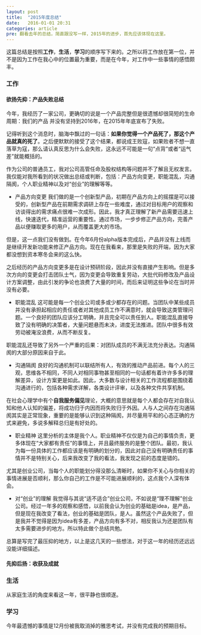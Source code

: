 ```yaml
---
layout: post
title:  "2015年度总结"
date:   2016-01-01 20:31
categories: article
pre: 翻看去年的总结，简直跟没写一样，2015年的进步，首先应该体现在这里。
---
```


这篇总结是按照**工作**，**生活**，**学习**的顺序写下来的。之所以将工作放在第一位，并不是因为工作在我心中的位置最为重要，而是在今年，对工作中一些事情的感悟颇丰。

### 工作

#### 欲扬先抑：产品失败总结

今年，我经历了一家公司，更确切的说是一个产品完整但是很遗憾却很简短的生命周期：我们的产品 并没有坚持到2016年，在2015年年底宣布了失败。

记得听到这个消息时，脑海中飘过的一句话：**如果你觉得一个产品死了，那这个产品就真的死了**。之后便默默的接受了这个结果，都说成王败寇，如果败者不想一直落草为寇，那么请认真反思为什么会失败，这永远不可能是一句“点背”或者“运气差”就能概括的。

作为公司的普通员工，我对公司高管任命及股权结构等问题并不了解且无权发言。我仅能对我所看到的状况做出总结或判断，包括：产品方向变更，职能混乱，沟通隔阂，个人职业精神以及对“创业”的理解等等。

- 产品方向变更
我们做的是一个创新型产品，初期在产品方向上的摇摆是可以接受的，创新型产品在前期需求调研上存在一些难度，通过对目标用户的观察和访谈得出的需求痛点很难一次成形。因此，我才真正理解了新产品需要迅速上线，快速迭代，精准运营的重要性。通过市场，一步步修正产品方向，完善产品以便赚取更多的用户，从而覆盖更大的市场。

但是，这一点我们没有做到。在今年6月份alpha版本完成后，产品并没有上线而是继续开发新功能来修正产品方向。现在在我看来，那里是失败的开端，因为大家都没想到资本寒冬会来的这么快。

之后经历的产品方向变更多是在设计预研阶段，因此并没有直接产生影响。但是多次方向的变更会打击团队士气，因为变更会导致重复劳动，大批代码修改及产品设计方案调整，由此引发的争论也浪费了大量的时间，而后来证明这些争论在当时并没有必要。

- 职能混乱
这可能是每一个创业公司或多或少都存在的问题。当团队中某些成员并没有承担起相应的责任或者对其他成员工作不满意时，就会导致这类管理问题。一个良好的团队应该分工明确，并且完全可以责任到人。职能混乱直接导致了没有明确的决策者，大量问题悬而未决，进度无法推进。团队中很多有效劳动被淹没浪费，从而不断反复。

职能混乱还导致了另外一个严重的后果：对团队成员的不满无法充分表达。沟通隔阂的大部分原因来自于此。

- 沟通隔阂
良好的沟通机制可以联结所有人，有效的推动产品前进。每个人的三观，思维各不相同，不同人对相同事物甚至相同的一句话都有着许许多多的理解差异，设计方案更是如此。因此，大多数与设计相关的工作流程都是围绕着沟通进行的，包括各种需求详解，各类设计评审，以及各种文件共享机制。

在社会心理学中有个**自我服务偏见**理论，大概的意思就是每个人都会存在对自我认知和他人认知的偏差，将成功归于内因而将失败归于外因。人与人之间存在沟通隔阂其实是正常现象，重要的是能够认识到这种隔阂，并尽量用平和的心态正确的方式来避免，多说多解释总归是有好处的。

- 职业精神
这里分析的主体是我个人。职业精神不仅仅是为自己的事情负责，更多体现在“大家都有责任”的事情上，并且最终服务的是整个团队。最初，我认为每一份具体的工作都应该是有明确的划分的，因此对自己没有明确责任的事情并不是特别关心，后来我改变了我的看法，我发现之前的态度是错的。

尤其是创业公司，当每个人的职能划分得没那么清晰时，如果你不关心与你相关的事情进展是否顺利，那么你自己的工作是不可能进展顺利的，这点我个人深有体会。

- 对“创业”的理解
我觉得与其说“适不适合”创业公司，不如说是“理不理解”创业公司。经过一年多的观察和感悟，以前我会认为创业的基础是idea，是产品，但是现在我改变了看法，创业的基础是团队，是人。虽然这个产品失败了，但是我并不觉得是因为idea有多差，产品方向有多不对，相反我认为还是团队有太多需要进步的地方。所以特此做个总结共勉。

总算是写完了最压抑的地方，以上是这几天的一些想法，对于这一年的经历还远远没能详细描述。

#### 先抑后扬：收获及成就





### 生活

从家庭生活的角度来看这一年，很平静也很顺遂。

### 学习

今年最遗憾的事情是12月份被我取消掉的雅思考试，并没有完成我的预期目标。